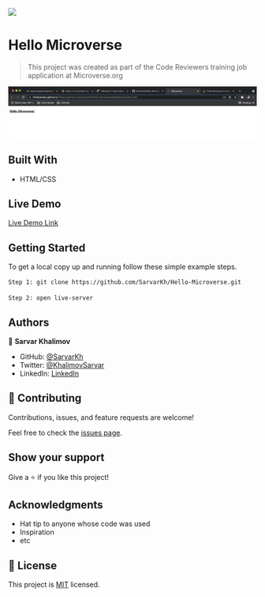 ![](https://img.shields.io/badge/Microverse-blueviolet)

# Hello Microverse

> This project was created as part of the Code Reviewers training job application at Microverse.org

![screenshot](./app_screenshot.png)

## Built With

- HTML/CSS

## Live Demo

[Live Demo Link](https://htmlpreview.github.io/?https://github.com/SarvarKh/Hello-Microverse/blob/setup/index.html)


## Getting Started
To get a local copy up and running follow these simple example steps.

    Step 1: git clone https://github.com/SarvarKh/Hello-Microverse.git
    
    Step 2: open live-server



## Authors

👤 **Sarvar Khalimov**

- GitHub: [@SarvarKh](https://github.com/SarvarKh)
- Twitter: [@KhalimovSarvar](https://twitter.com/KhalimovSarvar)
- LinkedIn: [LinkedIn](https://www.linkedin.com/in/sarvar-khalimov)

## 🤝 Contributing

Contributions, issues, and feature requests are welcome!

Feel free to check the [issues page](https://github.com/SarvarKh/Hello-Microverse/issues).

## Show your support

Give a ⭐️ if you like this project!

## Acknowledgments

- Hat tip to anyone whose code was used
- Inspiration
- etc

## 📝 License

This project is [MIT](./MIT.md) licensed.